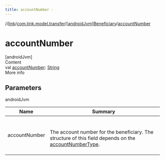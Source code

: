 ```yaml
---
title: accountNumber -
---
```

//[link](../../index.md)/[com.tink.model.transfer](../index.md)/[[androidJvm]Beneficiary](index.md)/[accountNumber](account-number.md)



# accountNumber  
[androidJvm]  
Content  
val [accountNumber](account-number.md): [String](https://kotlinlang.org/api/latest/jvm/stdlib/kotlin/-string/index.html)  
More info  


## Parameters  
  
androidJvm  
  
|  Name|  Summary| 
|---|---|
| <a name="com.tink.model.transfer/Beneficiary/accountNumber/#/PointingToDeclaration/"></a>accountNumber| <a name="com.tink.model.transfer/Beneficiary/accountNumber/#/PointingToDeclaration/"></a><br><br>The account number for the beneficiary. The structure of this field depends on the [accountNumberType](account-number-type.md).<br><br>
  
  



